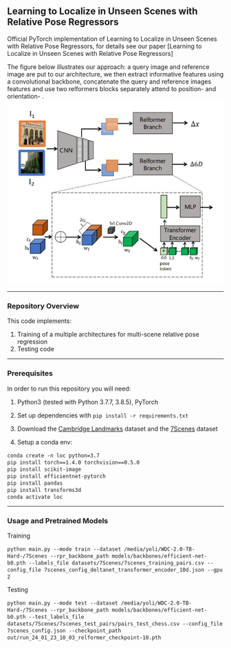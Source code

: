 ## Learning to Localize in Unseen Scenes with Relative Pose Regressors
Official PyTorch implementation of Learning to Localize in Unseen Scenes with Relative Pose Regressors, for details see our paper [Learning to Localize in Unseen Scenes with Relative Pose Regressors]

The figure below illustrates our approach: a query image and reference image are put to our architecture, we then extract informative features using a convolutional backbone, 
concatenate the query and reference images features and use two relformers blocks separately attend to position-  and orientation- . 
![Learning to Localize in Unseen Scenes with Relative Pose Regressors Illustration](./img/teaser.jpg)

---

### Repository Overview 

This code implements:

1. Training of a multiple architectures for multi-scene relative pose regression 
2. Testing code

---

### Prerequisites

In order to run this repository you will need:

1. Python3 (tested with Python 3.7.7, 3.8.5), PyTorch
2. Set up dependencies with ```pip install -r requirements.txt```
3. Download the [Cambridge Landmarks](http://mi.eng.cam.ac.uk/projects/relocalisation/#dataset) dataset and the [7Scenes](https://www.microsoft.com/en-us/research/project/rgb-d-dataset-7-scenes/) dataset

1. Setup a conda env:
```
conda create -n loc python=3.7
pip install torch==1.4.0 torchvision==0.5.0
pip install scikit-image
pip install efficientnet-pytorch
pip install pandas
pip install transforms3d
conda activate loc
```

---

### Usage and Pretrained Models 
Training 
```
python main.py --mode train --dataset /media/yoli/WDC-2.0-TB-Hard-/7Scenes --rpr_backbone_path models/backbones/efficient-net-b0.pth --labels_file datasets/7Scenes/7scenes_training_pairs.csv --config_file 7scenes_config_deltanet_transformer_encoder_10d.json --gpu 2
```
Testing
```
python main.py --mode test --dataset /media/yoli/WDC-2.0-TB-Hard-/7Scenes --rpr_backbone_path models/backbones/efficient-net-b0.pth --test_labels_file datasets/7Scenes/7scenes_test_pairs/pairs_test_chess.csv --config_file 7scenes_config.json --checkpoint_path out/run_24_01_23_10_03_relformer_checkpoint-10.pth
```

